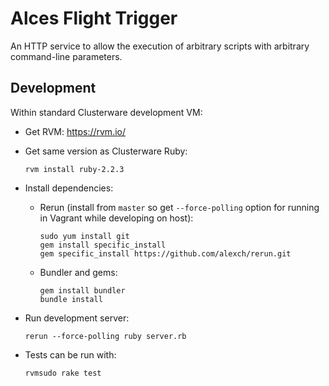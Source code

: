 
# Alces Flight Trigger

An HTTP service to allow the execution of arbitrary scripts with arbitrary command-line parameters.

## Development

Within standard Clusterware development VM:

- Get RVM: https://rvm.io/

- Get same version as Clusterware Ruby:

  ```
  rvm install ruby-2.2.3
  ```

- Install dependencies:

  - Rerun (install from `master` so get `--force-polling` option for running in Vagrant
    while developing on host):

    ```
    sudo yum install git
    gem install specific_install
    gem specific_install https://github.com/alexch/rerun.git
    ```

  - Bundler and gems:

    ```
    gem install bundler
    bundle install
    ```

- Run development server:

  ```
  rerun --force-polling ruby server.rb
  ```

- Tests can be run with:

  ```
  rvmsudo rake test
  ```
